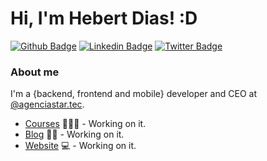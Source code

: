 # Hi, I'm Hebert Dias! :D

[![Github Badge](https://img.shields.io/badge/-Github-000?style=flat-square&logo=Github&logoColor=white&link=https://github.com/hebertdev82)](https://github.com/hebertdev82)
[![Linkedin Badge](https://img.shields.io/badge/-LinkedIn-blue?style=flat-square&logo=Linkedin&logoColor=white&link=https://www.linkedin.com/in/hebertdev82/)](https://www.linkedin.com/in/hebertdev82/)
[![Twitter Badge](https://img.shields.io/badge/-Twitter-1ca0f1?style=flat-square&labelColor=1ca0f1&logo=twitter&logoColor=white&link=https://twitter.com/hebertdev82)](https://twitter.com/hebertdev82)

### About me
I'm a {backend, frontend and mobile} developer and CEO at [@agenciastar.tec](https://www.agenciastar.tec.br/).

- [Courses](#) 👨🏼‍🏫 - Working on it.
- [Blog](#) ✍🏼 - Working on it.
- [Website](https://hebertdev82.com.br/) 💻 - Working on it.

